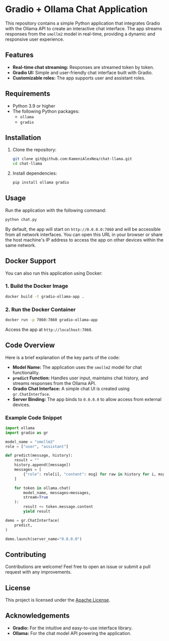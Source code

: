 
# Gradio + Ollama Chat Application

This repository contains a simple Python application that integrates Gradio with the Ollama API to create an interactive chat interface. The app streams responses from the `smollm2` model in real-time, providing a dynamic and responsive user experience.

## Features

- **Real-time chat streaming:** Responses are streamed token by token.
- **Gradio UI:** Simple and user-friendly chat interface built with Gradio.
- **Customizable roles:** The app supports user and assistant roles.

## Requirements

- Python 3.9 or higher
- The following Python packages:
  - `ollama`
  - `gradio`

## Installation

1. Clone the repository:

   ```bash
   git clone git@github.com:KameniAlexNea/chat-llama.git
   cd chat-llama
   ```
2. Install dependencies:

   ```bash
   pip install ollama gradio
   ```

## Usage

Run the application with the following command:

```bash
python chat.py
```

By default, the app will start on `http://0.0.0.0:7860` and will be accessible from all network interfaces. You can open this URL in your browser or share the host machine's IP address to access the app on other devices within the same network.

## Docker Support

You can also run this application using Docker:

### 1. Build the Docker Image

```bash
docker build -t gradio-ollama-app .
```

### 2. Run the Docker Container

```bash
docker run -p 7860:7860 gradio-ollama-app
```

Access the app at `http://localhost:7860`.

## Code Overview

Here is a brief explanation of the key parts of the code:

- **Model Name:** The application uses the `smollm2` model for chat functionality.
- **`predict` Function:** Handles user input, maintains chat history, and streams responses from the Ollama API.
- **Gradio Chat Interface:** A simple chat UI is created using `gr.ChatInterface`.
- **Server Binding:** The app binds to `0.0.0.0` to allow access from external devices.

### Example Code Snippet

```python
import ollama
import gradio as gr

model_name = "smollm2"
role = ["user", "assistant"]

def predict(message, history):
    result = ""
    history.append([message])
    messages = [
        {"role": role[i], "content": msg} for raw in history for i, msg in enumerate(raw)
    ]

    for token in ollama.chat(
        model_name, messages=messages,
        stream=True
    ):
        result += token.message.content
        yield result

demo = gr.ChatInterface(
    predict,
)

demo.launch(server_name="0.0.0.0")
```

## Contributing

Contributions are welcome! Feel free to open an issue or submit a pull request with any improvements.

## License

This project is licensed under the [Apache License](LICENSE).

## Acknowledgements

- **Gradio:** For the intuitive and easy-to-use interface library.
- **Ollama:** For the chat model API powering the application.
